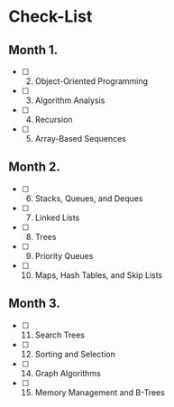 # Check-List

## Month 1.

- [ ] 2. Object-Oriented Programming
- [ ] 3. Algorithm Analysis
- [ ] 4. Recursion
- [ ] 5. Array-Based Sequences

## Month 2.

- [ ] 6. Stacks, Queues, and Deques
- [ ] 7. Linked Lists
- [ ] 8. Trees
- [ ] 9. Priority Queues
- [ ] 10. Maps, Hash Tables, and Skip Lists

## Month 3.

- [ ] 11. Search Trees
- [ ] 12. Sorting and Selection
- [ ] 14. Graph Algorithms
- [ ] 15. Memory Management and B-Trees
